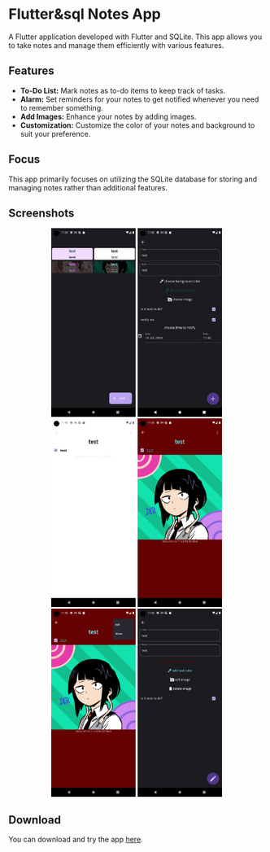 # Flutter&sql Notes App

A Flutter application developed with Flutter and SQLite. This app allows you to take notes and manage them efficiently with various features.

## Features

- **To-Do List:** Mark notes as to-do items to keep track of tasks.
- **Alarm:** Set reminders for your notes to get notified whenever you need to remember something.
- **Add Images:** Enhance your notes by adding images.
- **Customization:** Customize the color of your notes and background to suit your preference.

## Focus

This app primarily focuses on utilizing the SQLite database for storing and managing notes rather than additional features.

## Screenshots

<div align="center">
<img width = "33%" src="https://github.com/abdulwahed-s/SQLite-notes/blob/main/Screenshot1.png?raw=true">
<img width = "33%" src="https://github.com/abdulwahed-s/SQLite-notes/blob/main/Screenshot2.png?raw=true">
<img width = "33%" src="https://github.com/abdulwahed-s/SQLite-notes/blob/main/Screenshot3.png?raw=true">
<img width = "33%" src="https://github.com/abdulwahed-s/SQLite-notes/blob/main/Screenshot4.png?raw=true">
<img width = "33%" src="https://github.com/abdulwahed-s/SQLite-notes/blob/main/Screenshot5.png?raw=true">
<img width = "33%" src="https://github.com/abdulwahed-s/SQLite-notes/blob/main/Screenshot6.png?raw=true">
</div>

## Download

You can download and try the app [here](https://raw.githubusercontent.com/abdulwahed-s/SQLite-notes/main/aNote.apk).
